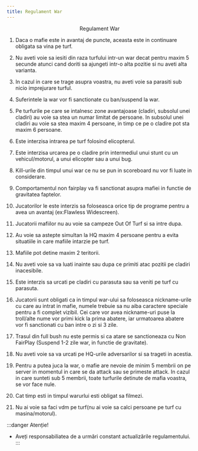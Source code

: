 ```yaml
---
title: Regulament War
---
```


<span class="header-font"><center>Regulament War</center></span>

1. <span class="title-font">Daca o mafie este in avantaj de puncte, aceasta este in continuare obligata sa vina pe turf.</span>

2. <span class="title-font">Nu aveti voie sa iesiti din raza turfului intr-un war decat pentru maxim 5 secunde atunci cand doriti sa ajungeti intr-o alta pozitie si nu aveti alta varianta.</span>

3. <span class="title-font">In cazul in care se trage asupra voastra, nu aveti voie sa parasiti sub nicio imprejurare turful.</span>

4. <span class="title-font">Suferintele la war vor fi sanctionate cu ban/suspend la war.</span>

5. <span class="title-font">Pe turfurile pe care se intalnesc zone avantajoase (cladiri, subsolul unei cladiri) au voie sa stea un numar limitat de persoane. In subsolul unei cladiri au voie sa stea maxim 4 persoane, in timp ce pe o cladire pot sta maxim 6 persoane.</span>

6. <span class="title-font">Este interzisa intrarea pe turf folosind elicopterul.</span>

7. <span class="title-font">Este interzisa urcarea pe o cladire prin intermediul unui stunt cu un vehicul/motorul, a unui elicopter sau a unui bug.</span>

8. <span class="title-font">Kill-urile din timpul unui war ce nu se pun in scoreboard nu vor fi luate in considerare.</span>

9. <span class="title-font">Comportamentul non fairplay va fi sanctionat asupra mafiei in functie de gravitatea faptelor.</span>

10. <span class="title-font">Jucatorilor le este interzis sa foloseasca orice tip de programe pentru a avea un avantaj (ex:Flawless Widescreen).</span>

11. <span class="title-font">Jucatorii mafiilor nu au voie sa campeze Out Of Turf si sa intre dupa.</span>

12. <span class="title-font">Au voie sa astepte simultan la HQ maxim 4 persoane pentru a evita situatiile in care mafiile intarzie pe turf.</span>

13. <span class="title-font">Mafiile pot detine maxim 2 teritorii.</span>

14. <span class="title-font">Nu aveti voie sa va luati inainte sau dupa ce primiti atac pozitii pe cladiri inacesibile.

15. <span class="title-font">Este interzis sa urcati pe cladiri cu parasuta sau sa veniti pe turf cu parasuta.</span>

16. <span class="title-font">Jucatorii sunt obligati ca in timpul war-ului sa foloseasca nickname-urile cu care au intrat in mafie, numele trebuie sa nu aiba caractere speciale pentru a fi complet vizibil. Cei care vor avea nickname-uri puse la troll/alte nume vor primi kick la prima abatere, iar urmatoarea abatere vor fi sanctionati cu ban intre o zi si 3 zile.</span>

17. <span class="title-font">Trasul din full bush nu este permis si ca atare se sanctioneaza cu Non FairPlay (Suspend 1-2 zile war, in functie de gravitate).</span>

18. <span class="title-font">Nu aveti voie sa va urcati pe HQ-urile adversarilor si sa trageti in acestia.</span>

19. <span class="title-font">Pentru a putea juca la war, o mafie are nevoie de minim 5 membrii on pe server in momentul in care se da attack sau se primeste attack. In cazul in care sunteti sub 5 membrii, toate turfurile detinute de mafia voastra, se vor face nule.</span>

20. <span class="title-font">Cat timp esti in timpul warurlui esti obligat sa filmezi.</span>

21. <span class="title-font">Nu ai voie sa faci vdm pe turf(nu ai voie sa calci persoane pe turf cu masina/motorul).</span>

:::danger Atenție!
- Aveți responsabiliatea de a urmări constant actualizările regulamentului.
:::